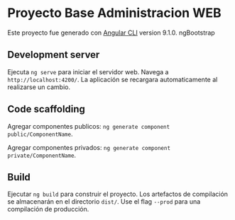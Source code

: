 # Proyecto Base Administracion WEB

Este proyecto fue generado con [Angular CLI](https://github.com/angular/angular-cli) version 9.1.0.
ngBootstrap

## Development server

Ejecuta `ng serve` para iniciar el servidor web. Navega a `http://localhost:4200/`. La aplicación se recargara automaticamente al realizarse un cambio.


## Code scaffolding

Agregar componentes publicos: `ng generate component public/ComponentName`.

Agregar componentes privados: `ng generate component private/ComponentName`.


## Build

Ejecutar `ng build` para construir el proyecto. Los artefactos de compilación se almacenarán en el directorio `dist/`. Use el flag `--prod` para una compilación de producción.
